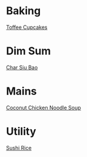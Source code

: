 ---
---

# Baking

[Toffee Cupcakes](Baking/ToffeeCupcakes.html)  

# Dim Sum

[Char Siu Bao](DimSum/CharSiuBao.html)  

# Mains

[Coconut Chicken Noodle Soup](Mains/CoconutChickenNoodleSoup.html)  

# Utility

[Sushi Rice](Utility/SushiRice.html)  

